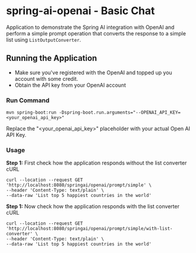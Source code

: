 # spring-ai-openai - Basic Chat

Application to demonstrate the Spring AI integration with OpenAI and perform a simple prompt operation that converts the response to a simple list using `ListOutputConverter`.

## Running the Application 
- Make sure you've registered with the OpenAI and topped up you account with some credit.
- Obtain the API key from your OpenAI account

### Run Command
```
mvn spring-boot:run -Dspring-boot.run.arguments="--OPENAI_API_KEY=<your_openai_api_key>"
```

Replace the "<your_openai_api_key>" placeholder with your actual Open AI API Key.

### Usage

**Step 1:** First check how the application responds without the list converter
cURL
```
curl --location --request GET 'http://localhost:8080/springai/openai/prompt/simple' \
--header 'Content-Type: text/plain' \
--data-raw 'List top 5 happiest countries in the world'
```

**Step 1:** Now check how the application responds with the list converter
cURL
```
curl --location --request GET 'http://localhost:8080/springai/openai/prompt/simple/with-list-converter' \
--header 'Content-Type: text/plain' \
--data-raw 'List top 5 happiest countries in the world'
```


